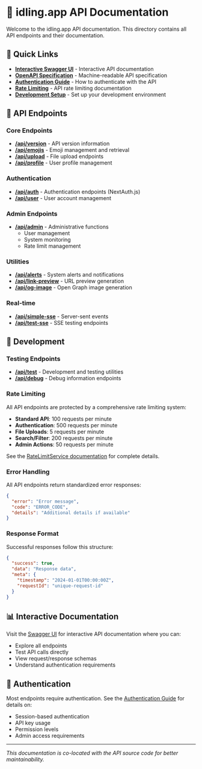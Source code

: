 # 🔌 idling.app API Documentation

Welcome to the idling.app API documentation. This directory contains all API endpoints and their documentation.

## 📖 Quick Links

- **[Interactive Swagger UI](./swagger.md)** - Interactive API documentation
- **[OpenAPI Specification](./openapi.json)** - Machine-readable API specification
- **[Authentication Guide](../../DOCS/getting-started.md#authentication)** - How to authenticate with the API
- **[Rate Limiting](../lib/services/RateLimitService.md)** - API rate limiting documentation
- **[Development Setup](../../DOCS/getting-started.md)** - Set up your development environment

## 🚀 API Endpoints

### Core Endpoints

- **[/api/version](./version/)** - API version information
- **[/api/emojis](./emojis/)** - Emoji management and retrieval
- **[/api/upload](./upload/)** - File upload endpoints
- **[/api/profile](./profile/)** - User profile management

### Authentication

- **[/api/auth](./auth/)** - Authentication endpoints (NextAuth.js)
- **[/api/user](./user/)** - User account management

### Admin Endpoints

- **[/api/admin](./admin/)** - Administrative functions
  - User management
  - System monitoring
  - Rate limit management

### Utilities

- **[/api/alerts](./alerts/)** - System alerts and notifications
- **[/api/link-preview](./link-preview/)** - URL preview generation
- **[/api/og-image](./og-image/)** - Open Graph image generation

### Real-time

- **[/api/simple-sse](./simple-sse/)** - Server-sent events
- **[/api/test-sse](./test-sse/)** - SSE testing endpoints

## 🔧 Development

### Testing Endpoints

- **[/api/test](./test/)** - Development and testing utilities
- **[/api/debug](./debug/)** - Debug information endpoints

### Rate Limiting

All API endpoints are protected by a comprehensive rate limiting system:

- **Standard API**: 100 requests per minute
- **Authentication**: 500 requests per minute
- **File Uploads**: 5 requests per minute
- **Search/Filter**: 200 requests per minute
- **Admin Actions**: 50 requests per minute

See the [RateLimitService documentation](../lib/services/RateLimitService.md) for complete details.

### Error Handling

All API endpoints return standardized error responses:

```json
{
  "error": "Error message",
  "code": "ERROR_CODE",
  "details": "Additional details if available"
}
```

### Response Format

Successful responses follow this structure:

```json
{
  "success": true,
  "data": "Response data",
  "meta": {
    "timestamp": "2024-01-01T00:00:00Z",
    "requestId": "unique-request-id"
  }
}
```

## 📊 Interactive Documentation

Visit the [Swagger UI](./swagger.md) for interactive API documentation where you can:

- Explore all endpoints
- Test API calls directly
- View request/response schemas
- Understand authentication requirements

## 🔐 Authentication

Most endpoints require authentication. See the [Authentication Guide](../../DOCS/getting-started.md#authentication) for details on:

- Session-based authentication
- API key usage
- Permission levels
- Admin access requirements

---

_This documentation is co-located with the API source code for better maintainability._
